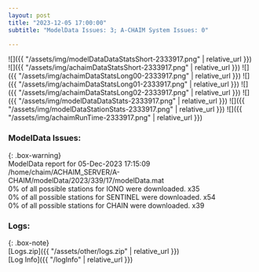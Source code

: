 ```yaml
---
layout: post
title: "2023-12-05 17:00:00"
subtitle: "ModelData Issues: 3; A-CHAIM System Issues: 0"

---
```


![]({{ "/assets/img/modelDataDataStatsShort-2333917.png" | relative_url }})
![]({{ "/assets/img/achaimDataStatsShort-2333917.png" | relative_url }})
![]({{ "/assets/img/achaimDataStatsLong00-2333917.png" | relative_url }})
![]({{ "/assets/img/achaimDataStatsLong01-2333917.png" | relative_url }})
![]({{ "/assets/img/achaimDataStatsLong02-2333917.png" | relative_url }})
![]({{ "/assets/img/modelDataDataStats-2333917.png" | relative_url }})
![]({{ "/assets/img/modelDataStationStats-2333917.png" | relative_url }})
![]({{ "/assets/img/achaimRunTime-2333917.png" | relative_url }})


### ModelData Issues:  
  
{: .box-warning}  
 ModelData report for 05-Dec-2023 17:15:09   
 /home/chaim/ACHAIM_SERVER/A-CHAIM/modelData/2023/339/17/modelData.mat   
 0% of all possible stations for IONO were downloaded. x35   
 0% of all possible stations for SENTINEL were downloaded. x54   
 0% of all possible stations for CHAIN were downloaded. x39   
  


### Logs:  
  
{: .box-note}  
[Logs.zip]({{ "/assets/other/logs.zip" | relative_url }})  
[Log Info]({{ "/logInfo" | relative_url }})  
